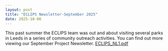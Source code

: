 ```yaml
---
layout: post
title: "ECLIPS Newsletter-September 2025"
date: 2025-10-06
---
```


This past summer the ECLIPS team was out and about visiting several parks in Leeds in a series of community outreach activities. You can find out more viewing our September Project Newsletter.
[ECLIPS_NL1.pdf](https://github.com/user-attachments/files/22725208/ECLIPS_NL1.pdf)
